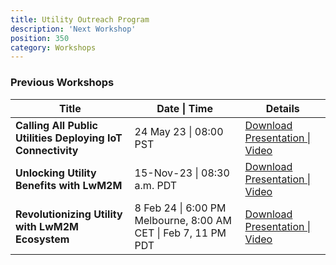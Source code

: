 ```yaml
---
title: Utility Outreach Program
description: 'Next Workshop'
position: 350
category: Workshops
---
```


### Previous Workshops

<table>
  <thead>
    <tr>
        <th>Title</th>
        <th>Date | Time</th>
        <th>Details</th>
    </tr>
</thead>
<tbody>
  <tr>
        <td><strong>Calling All Public Utilities Deploying IoT Connectivity</strong></td> 
        <td>24 May 23 | 08:00 PST</td> 
        <td><a href="https://21247113.hs-sites.com/iot-for-utilities-workshop-1" target="_blank">Download Presentation | Video</td>
    </tr>
    <tr>
        <td><strong>Unlocking Utility Benefits with LwM2M</strong></td> 
        <td>15-Nov-23 | 08:30 a.m. PDT</td> 
        <td><a href="http://21247113.hs-sites.com/unlocking-utility-benefits-with-lwm2m-3" target="_blank">Download Presentation | Video</a></td>
    </tr>
    <tr>
        <td><strong>Revolutionizing Utility with LwM2M Ecosystem</strong></td> 
        <td>8 Feb 24 | 6:00 PM Melbourne, 8:00 AM CET | Feb 7, 11 PM PDT </td> 
        <td><a href="https://21247113.hs-sites.com/revolutionizing-utilities-with-lwm2m-ecosystem-workshop-accesss-recording" target="_blank">Download Presentation | Video</td>
    </tr>
    
</tbody>
</table>

